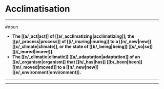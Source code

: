 # Acclimatisation
---
#noun
- **The [[a/_act|act]] of [[a/_acclimatizing|acclimatizing]]; the [[p/_process|process]] of [[i/_inuring|inuring]] to a [[n/_new|new]] [[c/_climate|climate]], or the state of [[b/_being|being]] [[s/_so|so]] [[i/_inured|inured]].**
- **The [[c/_climatic|climatic]] [[a/_adaptation|adaptation]] of an [[o/_organism|organism]] that [[h/_has|has]] [[b/_been|been]] [[m/_moved|moved]] to a [[n/_new|new]] [[e/_environment|environment]].**
---
---
